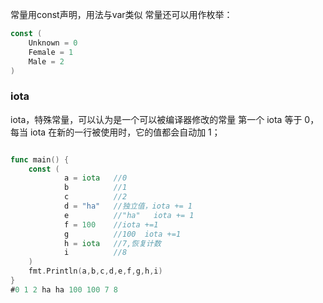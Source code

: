 常量用const声明，用法与var类似
常量还可以用作枚举：
```go
const (
    Unknown = 0
    Female = 1
    Male = 2
)
```

### iota
iota，特殊常量，可以认为是一个可以被编译器修改的常量
第一个 iota 等于 0，每当 iota 在新的一行被使用时，它的值都会自动加 1；
```go

func main() {
    const (
            a = iota   //0
            b          //1
            c          //2
            d = "ha"   //独立值，iota += 1
            e          //"ha"   iota += 1
            f = 100    //iota +=1
            g          //100  iota +=1
            h = iota   //7,恢复计数
            i          //8
    )
    fmt.Println(a,b,c,d,e,f,g,h,i)
}
#0 1 2 ha ha 100 100 7 8
```